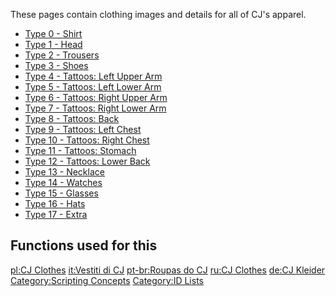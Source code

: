 These pages contain clothing images and details for all of CJ's apparel.

-   [Type 0 - Shirt](/docs/CJ_Clothes/Shirt_(0).md "wikilink")
-   [Type 1 - Head](/docs/CJ_Clothes/Head_(1).md "wikilink")
-   [Type 2 - Trousers](/docs/CJ_Clothes/Trousers_(2).md "wikilink")
-   [Type 3 - Shoes](/docs/CJ_Clothes/Shoes_(3).md "wikilink")
-   [Type 4 - Tattoos: Left Upper Arm](/docs/CJ_Clothes/Tattoos:_Left_Upper_Arm_(4).md "wikilink")
-   [Type 5 - Tattoos: Left Lower Arm](/docs/CJ_Clothes/Tattoos:_Left_Lower_Arm_(5).md "wikilink")
-   [Type 6 - Tattoos: Right Upper Arm](/docs/CJ_Clothes/Tattoos:_Right_Upper_Arm_(6).md "wikilink")
-   [Type 7 - Tattoos: Right Lower Arm](/docs/CJ_Clothes/Tattoos:_Right_Lower_Arm_(7).md "wikilink")
-   [Type 8 - Tattoos: Back](/docs/CJ_Clothes/Tattoos:_Back_(8).md "wikilink")
-   [Type 9 - Tattoos: Left Chest](/docs/CJ_Clothes/Tattoos:_Left_Chest_(9).md "wikilink")
-   [Type 10 - Tattoos: Right Chest](/docs/CJ_Clothes/Tattoos:_Right_Chest_(10).md "wikilink")
-   [Type 11 - Tattoos: Stomach](/docs/CJ_Clothes/Tattoos:_Stomach_(11).md "wikilink")
-   [Type 12 - Tattoos: Lower Back](/docs/CJ_Clothes/Tattoos:_Lower_Back_(12).md "wikilink")
-   [Type 13 - Necklace](/docs/CJ_Clothes/Necklace_(13).md "wikilink")
-   [Type 14 - Watches](/docs/CJ_Clothes/Watches_(14).md "wikilink")
-   [Type 15 - Glasses](/docs/CJ_Clothes/Glasses_(15).md "wikilink")
-   [Type 16 - Hats](/docs/CJ_Clothes/Hats_(16).md "wikilink")
-   [Type 17 - Extra](/docs/CJ_Clothes/Extra_(17).md "wikilink")

Functions used for this
-----------------------

[pl:CJ Clothes](/docs/pl:CJ_Clothes.md "wikilink") [it:Vestiti di CJ](/it:Vestiti_di_CJ.md "wikilink") [pt-br:Roupas do CJ](/pt-br:Roupas_do_CJ.md "wikilink") [ru:CJ Clothes](/ru:CJ_Clothes.md "wikilink") [de:CJ Kleider](/de:CJ_Kleider.md "wikilink") [Category:Scripting Concepts](/Category:Scripting_Concepts.md "wikilink") [Category:ID Lists](/Category:ID_Lists.md "wikilink")
